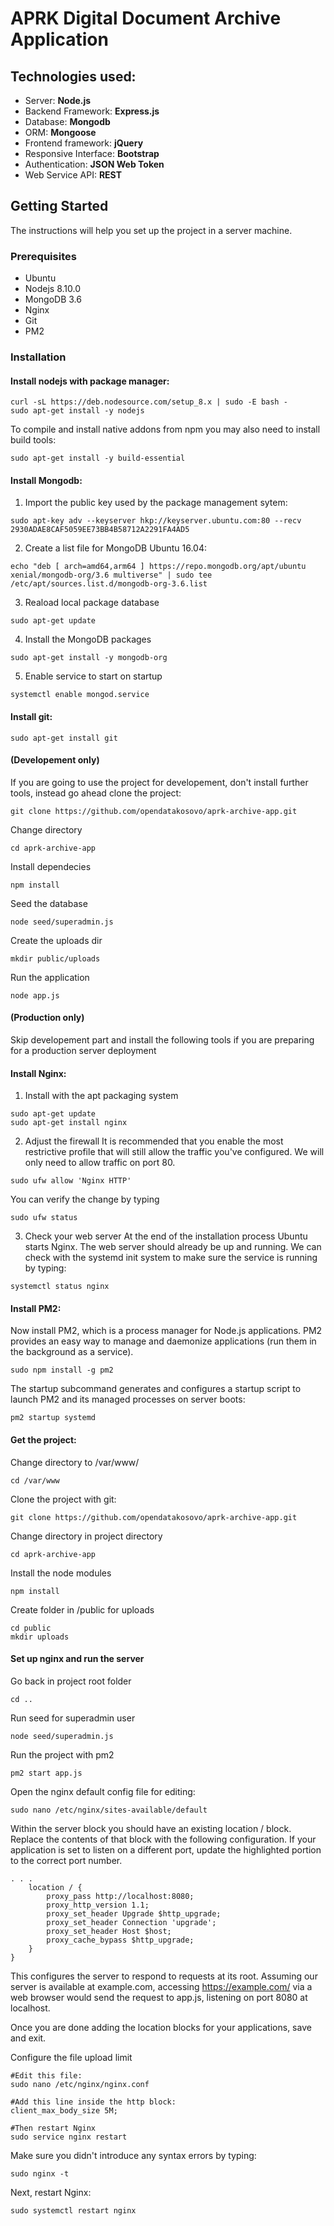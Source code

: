 # APRK Digital Document Archive Application

## Technologies used:
 * Server: **Node.js**
 * Backend Framework: **Express.js**
 * Database: **Mongodb**
 * ORM: **Mongoose**
 * Frontend framework: **jQuery**
 * Responsive Interface: **Bootstrap**
 * Authentication: **JSON Web Token**
 * Web Service API: **REST**

## Getting Started
The instructions will help you set up the project in a server machine.

### Prerequisites
 * Ubuntu
 * Nodejs 8.10.0
 * MongoDB 3.6
 * Nginx
 * Git
 * PM2

### Installation

#### Install nodejs with package manager:
```
curl -sL https://deb.nodesource.com/setup_8.x | sudo -E bash -
sudo apt-get install -y nodejs
```

To compile and install native addons from npm you may also need to install build tools:
```
sudo apt-get install -y build-essential
```

#### Install Mongodb:
1. Import the public key used by the package management sytem:
```
sudo apt-key adv --keyserver hkp://keyserver.ubuntu.com:80 --recv 2930ADAE8CAF5059EE73BB4B58712A2291FA4AD5
```

2. Create a list file for MongoDB
Ubuntu 16.04:
```
echo "deb [ arch=amd64,arm64 ] https://repo.mongodb.org/apt/ubuntu xenial/mongodb-org/3.6 multiverse" | sudo tee /etc/apt/sources.list.d/mongodb-org-3.6.list
```

3. Reaload local package database
```
sudo apt-get update
```

4. Install the MongoDB packages
```
sudo apt-get install -y mongodb-org
```

5. Enable service to start on startup
```
systemctl enable mongod.service
```

#### Install git:
```
sudo apt-get install git
```

#### (Developement only)
If you are going to use the project for developement, don't install further tools, instead go ahead clone the project:
```
git clone https://github.com/opendatakosovo/aprk-archive-app.git
```

Change directory
```
cd aprk-archive-app
```
Install dependecies
```
npm install
```
Seed the database
```
node seed/superadmin.js
```
Create the uploads dir
```
mkdir public/uploads
```
Run the application
```
node app.js
```

#### (Production only)
Skip developement part and install the following tools if you are preparing for a production server deployment
#### Install Nginx:
1. Install with the apt packaging system
```
sudo apt-get update
sudo apt-get install nginx
```

2. Adjust the firewall
It is recommended that you enable the most restrictive profile that will still allow the traffic you've configured. We will only need to allow traffic on port 80.
```
sudo ufw allow 'Nginx HTTP'
```
You can verify the change by typing
```
sudo ufw status
```

3. Check your web server
At the end of the installation process Ubuntu starts Nginx. The web server should already be up and running.
We can check with the systemd init system to make sure the service is running by typing:
```
systemctl status nginx
```


#### Install PM2:
Now install PM2, which is a process manager for Node.js applications. PM2 provides an easy way to manage and daemonize applications (run them in the background as a service).
```
sudo npm install -g pm2
```

The startup subcommand generates and configures a startup script to launch PM2 and its managed processes on server boots:
```
pm2 startup systemd
```



#### Get the project:
Change directory to /var/www/
```
cd /var/www
```

Clone the project with git:
```
git clone https://github.com/opendatakosovo/aprk-archive-app.git
```

Change directory in project directory
```
cd aprk-archive-app
```

Install the node modules
```
npm install
```

Create folder in /public for uploads
```
cd public
mkdir uploads
```


#### Set up nginx and run the server
Go back in project root folder
```
cd ..
```

Run seed for superadmin user
```
node seed/superadmin.js
```

Run the project with pm2
```
pm2 start app.js
```

Open the nginx default config file for editing:
```
sudo nano /etc/nginx/sites-available/default
```

Within the server block you should have an existing location / block. Replace the contents of that block with the following configuration. If your application is set to listen on a different port, update the highlighted portion to the correct port number.

```
. . .
    location / {
        proxy_pass http://localhost:8080;
        proxy_http_version 1.1;
        proxy_set_header Upgrade $http_upgrade;
        proxy_set_header Connection 'upgrade';
        proxy_set_header Host $host;
        proxy_cache_bypass $http_upgrade;
    }
}

```

This configures the server to respond to requests at its root. Assuming our server is available at example.com, accessing https://example.com/ via a web browser would send the request to app.js, listening on port 8080 at localhost.

Once you are done adding the location blocks for your applications, save and exit.

Configure the file upload limit
```
#Edit this file:
sudo nano /etc/nginx/nginx.conf

#Add this line inside the http block:
client_max_body_size 5M;

#Then restart Nginx
sudo service nginx restart
```

Make sure you didn't introduce any syntax errors by typing:
```
sudo nginx -t
```

Next, restart Nginx:
```
sudo systemctl restart nginx
```










